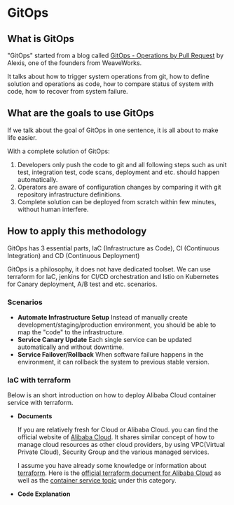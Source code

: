 # GitOps

## What is GitOps

"GitOps" started from a blog called [GitOps - Operations by Pull Request](https://www.weave.works/blog/gitops-operations-by-pull-request) by Alexis, one of the founders from WeaveWorks.

It talks about how to trigger system operations from git, how to define solution and operations as code, how to compare status of system with code, how to recover from system failure.

## What are the goals to use GitOps

If we talk about the goal of GitOps in one sentence, it is all about to make life easier.

With a complete solution of GitOps:

1. Developers only push the code to git and all following steps such as unit test, integration test, code scans, deployment and etc. should happen automatically.
2. Operators are aware of configuration changes by comparing it with git repository infrastructure definitions.
3. Complete solution can be deployed from scratch within few minutes, without human interfere.

## How to apply this methodology
GitOps has 3 essential parts, IaC (Infrastructure as Code), CI (Continuous Integration) and CD (Continuous Deployment)

GitOps is a philosophy, it does not have dedicated toolset. We can use terraform for IaC, jenkins for CI/CD orchestration and Istio on Kubernetes for Canary deployment, A/B test and etc. scenarios.

### Scenarios

- **Automate Infrastructure Setup**
  Instead of manually create development/staging/production environment, you should be able to map the "code" to the infrastructure.
- **Service Canary Update**
  Each single service can be updated automatically and without downtime.
- **Service Failover/Rollback**
  When software failure happens in the environment, it can rollback the system to previous stable version.

### IaC with terraform
Below is an short introduction on how to deploy Alibaba Cloud  container service with terraform.
- **Documents**

    If you are relatively fresh for Cloud or Alibaba Cloud. you can find the official website of [Alibaba Cloud](https://www.alibabacloud.com/). It shares similar concept of how to manage cloud resources as other cloud providers, by using VPC(Virtual Private Cloud), Security Group and the various managed services.

    I assume you have already some knowledge or information about [terraform](https://www.terraform.io/). Here is the [official terraform document for Alibaba Cloud](https://www.terraform.io/docs/providers/alicloud/index.html) as well as the [container service topic](https://www.terraform.io/docs/providers/alicloud/r/cs_kubernetes.html) under this category.

- **Code Explanation**


